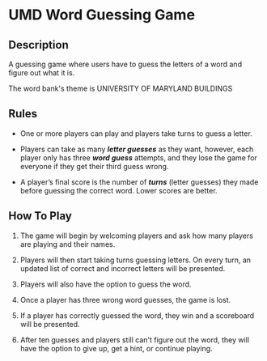 # UMD Word Guessing Game


## Description
A guessing game where users have to guess the letters of a word and figure out what it is.

The word bank's theme is UNIVERSITY OF MARYLAND BUILDINGS


## Rules
- One or more players can play and players take turns to guess a letter.

- Players can take as many ***letter guesses*** as they want,
however, each player only has three ***word guess*** attempts, and they lose the game for everyone if they get their third guess
wrong.

- A player’s final score is the number of ***turns*** (letter guesses) they made before guessing the correct word. Lower scores are better.


## How To Play
1. The game will begin by welcoming players and ask how many players are playing and their names.

2. Players will then start taking turns guessing letters. On every turn, an updated list of correct and incorrect letters will be presented.

3. Players will also have the option to guess the word.

4. Once a player has three wrong word guesses, the game is lost.

5. If a player has correctly guessed the word, they win and a scoreboard will be presented.

6. After ten guesses and players still can't figure out the word, they will have the option to give up, get a hint, or continue playing.